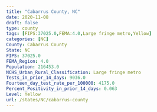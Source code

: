 ```yaml
---
title: "Cabarrus County, NC"
date: 2020-11-08
draft: false
type: county
tags: [FIPS:37025.0,FEMA:4.0,Large fringe metro,Yellow]
categories: [NC]
County: Cabarrus County
State: NC
FIPS: 37025.0
FEMA_Region: 4.0
Population: 216453.0
NCHS_Urban_Rural_Classification: Large fringe metro
Tests_in_prior_14_days: 9036.0
Fourteen_day_test_rate_per_100000: 4175.0
Percent_Positivity_in_prior_14_days: 0.063
Level: Yellow
url: /states/NC/cabarrus-county
---
```



